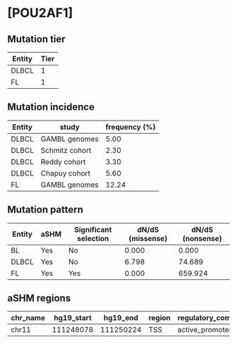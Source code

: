 # [POU2AF1]

## Mutation tier

|Entity|Tier|
|------|----|
|DLBCL |1   |
|FL    |1   |

## Mutation incidence

|Entity|study         |frequency (%)|
|------|--------------|-------------|
|DLBCL |GAMBL genomes | 5.00        |
|DLBCL |Schmitz cohort| 2.30        |
|DLBCL |Reddy cohort  | 3.30        |
|DLBCL |Chapuy cohort | 5.60        |
|FL    |GAMBL genomes |12.24        |

## Mutation pattern

|Entity|aSHM|Significant selection|dN/dS (missense)|dN/dS (nonsense)|
|------|----|---------------------|----------------|----------------|
|BL    |Yes |No                   |0.000           |  0.000         |
|DLBCL |Yes |No                   |6.798           | 74.689         |
|FL    |Yes |Yes                  |0.000           |659.924         |

## aSHM regions

|chr_name|hg19_start|hg19_end |region|regulatory_comment|
|--------|----------|---------|------|------------------|
|chr11   |111248078 |111250224|TSS   |active_promoter   |
